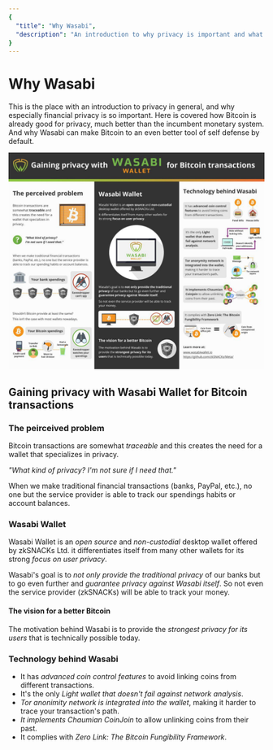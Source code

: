 ```yaml
---
{
  "title": "Why Wasabi",
  "description": "An introduction to why privacy is important and what problems Wasabi solves. This is the Wasabi documentation, an archive of knowledge about the open-source, non-custodial and privacy-focused Bitcoin wallet for desktop."
}
---
```


# Why Wasabi

This is the place with an introduction to privacy in general, and why especially financial privacy is so important.
Here is covered how Bitcoin is already good for privacy, much better than the incumbent monetary system.
And why Wasabi can make Bitcoin to an even better tool of self defense by default.

![](/InfographicWhyWasabi.png)

## Gaining privacy with Wasabi Wallet for Bitcoin transactions

### The peirceived problem

Bitcoin transactions are somewhat *traceable* and this creates the need for a wallet that specializes in privacy.

*_"What kind of privacy? I'm not sure if I need that."_*

When we make traditional financial transactions (banks, PayPal, etc.), no one but the service provider is able to track our spendings habits or account balances.

### Wasabi Wallet

Wasabi Wallet is an *open source* and *non-custodial* desktop wallet offered by zkSNACKs Ltd.
it differentiates itself from many other wallets for its strong *focus on user privacy*.

Wasabi's goal is to *not only provide the traditional privacy* of our banks but to go even further and *guarantee privacy against Wasabi itself*.
So not even the service provider (zkSNACKs) will be able to track your money.

#### The vision for a better Bitcoin

The motivation behind Wasabi is to provide the *strongest privacy for its users* that is technically possible today.

### Technology behind Wasabi

- It has *advanced coin control features* to avoid linking coins from different transactions.
- It's the only *Light wallet that doesn't fail against network analysis*.
- *Tor anonimity network is integrated into the wallet*, making it harder to trace your transaction's path.
- *It implements Chaumian CoinJoin* to allow unlinking coins from their past.
- It complies with *Zero Link: The Bitcoin Fungibility Framework*.
